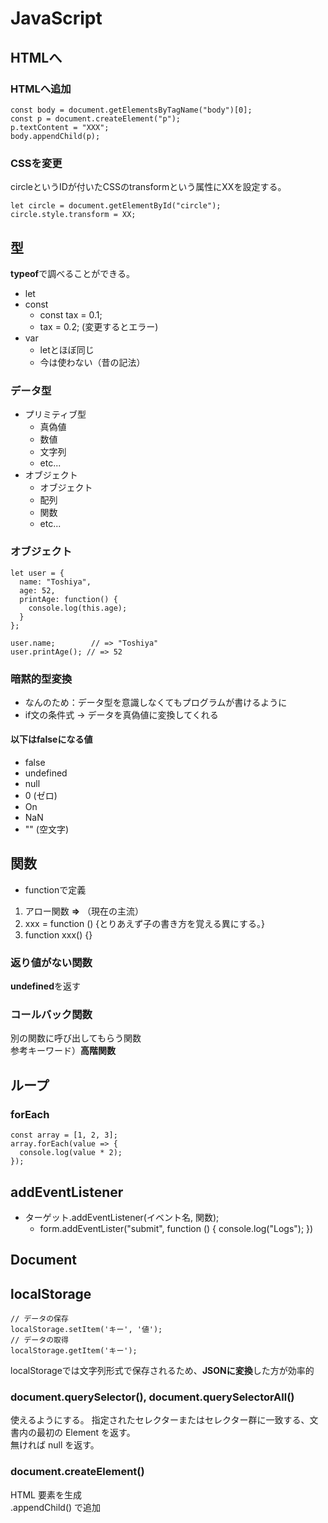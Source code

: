 # JavaScript

## HTMLへ

### HTMLへ追加
	const body = document.getElementsByTagName("body")[0];
	const p = document.createElement("p");
	p.textContent = "XXX";
	body.appendChild(p);

### CSSを変更
circleというIDが付いたCSSのtransformという属性にXXを設定する。

	let circle = document.getElementById("circle");
	circle.style.transform = XX;


## 型
**typeof**で調べることができる。

- let
- const
  - const tax = 0.1;
  - tax = 0.2; (変更するとエラー)
- var
  - letとほぼ同じ
  - 今は使わない（昔の記法）

### データ型

- プリミティブ型
  - 真偽値
  - 数値
  - 文字列
  - etc...
- オブジェクト
  - オブジェクト
  - 配列
  - 関数
  - etc...

### オブジェクト

	let user = {
	  name: "Toshiya",
	  age: 52,
	  printAge: function() {
	    console.log(this.age);
	  }
	};
	
	user.name;        // => "Toshiya"
	user.printAge(); // => 52

### 暗黙的型変換

- なんのため：データ型を意識しなくてもプログラムが書けるように
- if文の条件式 -> データを真偽値に変換してくれる

#### 以下はfalseになる値

- false
- undefined
- null
- 0 (ゼロ)
- On
- NaN
- "" (空文字)

## 関数

- functionで定義

1. アロー関数 **=>** （現在の主流）
2. xxx = function () {とりあえず子の書き方を覚える異にする。}
3. function xxx() {}

### 返り値がない関数
**undefined**を返す


### コールバック関数
別の関数に呼び出してもらう関数  
参考キーワード）**高階関数**


## ループ

### forEach

	const array = [1, 2, 3];
	array.forEach(value => {
	  console.log(value * 2);
	});

## addEventListener

- ターゲット.addEventListener(イベント名, 関数);
  - form.addEventLister("submit", function () { console.log("Logs"); })

## Document

## localStorage

	// データの保存
	localStorage.setItem('キー', '値');
	// データの取得
	localStorage.getItem('キー');

localStorageでは文字列形式で保存されるため、**JSONに変換**した方が効率的

### document.querySelector(), document.querySelectorAll()

使えるようにする。
指定されたセレクターまたはセレクター群に一致する、文書内の最初の Element を返す。  
無ければ null を返す。

### document.createElement()

HTML 要素を生成  
.appendChild() で追加
